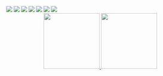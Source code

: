 






<img src="https://cdn.jsdelivr.net/gh/devicons/devicon@latest/icons/angular/angular-original.svg" />
<img src="https://cdn.jsdelivr.net/gh/devicons/devicon@latest/icons/javascript/javascript-original.svg" />
<img src="https://cdn.jsdelivr.net/gh/devicons/devicon@latest/icons/typescript/typescript-original.svg" />
<img src="https://cdn.jsdelivr.net/gh/devicons/devicon@latest/icons/nextjs/nextjs-original.svg" />
<img src="https://cdn.jsdelivr.net/gh/devicons/devicon@latest/icons/googlecloud/googlecloud-original.svg" />
<img src="https://cdn.jsdelivr.net/gh/devicons/devicon@latest/icons/python/python-original.svg" />
<img src="https://cdn.jsdelivr.net/gh/devicons/devicon@latest/icons/csharp/csharp-original.svg" />



<div align="center">
  <a href="https://github.com/Marcelo.Dev">
  <img height="150em" src="https://github-readme-stats.vercel.app/api?username=MarcelobDev&show_icons=true&theme=dark&include_all_commits=true&count_private=true"/>
  <img height="150em" src="https://github-readme-stats.vercel.app/api/top-langs/?username=MarcelobDev&layout=compact&langs_count=7&theme=dark"/>
</div>
